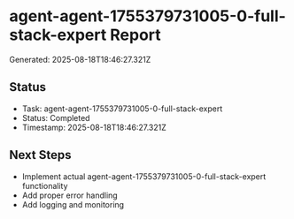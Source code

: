 # agent-agent-1755379731005-0-full-stack-expert Report

Generated: 2025-08-18T18:46:27.321Z

## Status
- Task: agent-agent-1755379731005-0-full-stack-expert
- Status: Completed
- Timestamp: 2025-08-18T18:46:27.321Z

## Next Steps
- Implement actual agent-agent-1755379731005-0-full-stack-expert functionality
- Add proper error handling
- Add logging and monitoring
